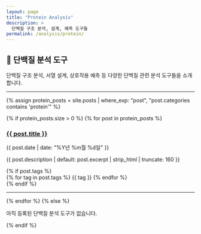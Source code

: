 ```yaml
---
layout: page
title: "Protein Analysis"
description: >
  단백질 구조 분석, 설계, 예측 도구들
permalink: /analysis/protein/
---
```


## 🧬 단백질 분석 도구

단백질 구조 분석, 서열 설계, 상호작용 예측 등 다양한 단백질 관련 분석 도구들을 소개합니다.

---

{% assign protein_posts = site.posts | where_exp: "post", "post.categories contains 'protein'" %}

{% if protein_posts.size > 0 %}
  {% for post in protein_posts %}
<article class="post-card">
  <h3><a href="{{ post.url | relative_url }}">{{ post.title }}</a></h3>
  <p class="post-date">{{ post.date | date: "%Y년 %m월 %d일" }}</p>
  <p>{{ post.description | default: post.excerpt | strip_html | truncate: 160 }}</p>
  {% if post.tags %}
  <div class="tags">
    {% for tag in post.tags %}
      <span class="tag">{{ tag }}</span>
    {% endfor %}
  </div>
  {% endif %}
</article>
<hr/>
  {% endfor %}
{% else %}
  <p class="message">아직 등록된 단백질 분석 도구가 없습니다.</p>
{% endif %}
